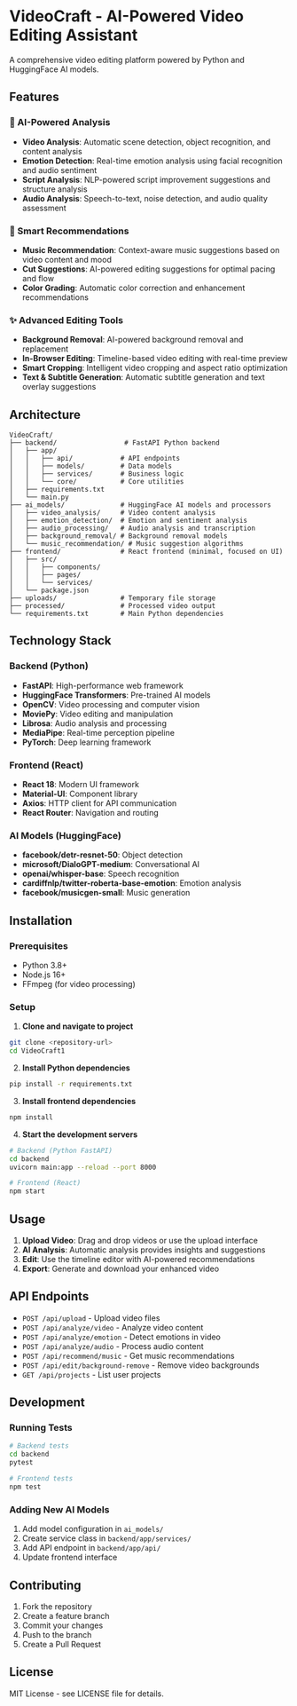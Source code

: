 # VideoCraft - AI-Powered Video Editing Assistant

A comprehensive video editing platform powered by Python and HuggingFace AI models.

## Features

### 🤖 AI-Powered Analysis
- **Video Analysis**: Automatic scene detection, object recognition, and content analysis
- **Emotion Detection**: Real-time emotion analysis using facial recognition and audio sentiment
- **Script Analysis**: NLP-powered script improvement suggestions and structure analysis
- **Audio Analysis**: Speech-to-text, noise detection, and audio quality assessment

### 🎵 Smart Recommendations
- **Music Recommendation**: Context-aware music suggestions based on video content and mood
- **Cut Suggestions**: AI-powered editing suggestions for optimal pacing and flow
- **Color Grading**: Automatic color correction and enhancement recommendations

### ✨ Advanced Editing Tools
- **Background Removal**: AI-powered background removal and replacement
- **In-Browser Editing**: Timeline-based video editing with real-time preview
- **Smart Cropping**: Intelligent video cropping and aspect ratio optimization
- **Text & Subtitle Generation**: Automatic subtitle generation and text overlay suggestions

## Architecture

```
VideoCraft/
├── backend/                 # FastAPI Python backend
│   ├── app/
│   │   ├── api/            # API endpoints
│   │   ├── models/         # Data models
│   │   ├── services/       # Business logic
│   │   └── core/           # Core utilities
│   ├── requirements.txt
│   └── main.py
├── ai_models/              # HuggingFace AI models and processors
│   ├── video_analysis/     # Video content analysis
│   ├── emotion_detection/  # Emotion and sentiment analysis
│   ├── audio_processing/   # Audio analysis and transcription
│   ├── background_removal/ # Background removal models
│   └── music_recommendation/ # Music suggestion algorithms
├── frontend/               # React frontend (minimal, focused on UI)
│   ├── src/
│   │   ├── components/
│   │   ├── pages/
│   │   └── services/
│   └── package.json
├── uploads/                # Temporary file storage
├── processed/              # Processed video output
└── requirements.txt        # Main Python dependencies
```

## Technology Stack

### Backend (Python)
- **FastAPI**: High-performance web framework
- **HuggingFace Transformers**: Pre-trained AI models
- **OpenCV**: Video processing and computer vision
- **MoviePy**: Video editing and manipulation
- **Librosa**: Audio analysis and processing
- **MediaPipe**: Real-time perception pipeline
- **PyTorch**: Deep learning framework

### Frontend (React)
- **React 18**: Modern UI framework
- **Material-UI**: Component library
- **Axios**: HTTP client for API communication
- **React Router**: Navigation and routing

### AI Models (HuggingFace)
- **facebook/detr-resnet-50**: Object detection
- **microsoft/DialoGPT-medium**: Conversational AI
- **openai/whisper-base**: Speech recognition
- **cardiffnlp/twitter-roberta-base-emotion**: Emotion analysis
- **facebook/musicgen-small**: Music generation

## Installation

### Prerequisites
- Python 3.8+
- Node.js 16+
- FFmpeg (for video processing)

### Setup

1. **Clone and navigate to project**
```bash
git clone <repository-url>
cd VideoCraft1
```

2. **Install Python dependencies**
```bash
pip install -r requirements.txt
```

3. **Install frontend dependencies**
```bash
npm install
```

4. **Start the development servers**
```bash
# Backend (Python FastAPI)
cd backend
uvicorn main:app --reload --port 8000

# Frontend (React)
npm start
```

## Usage

1. **Upload Video**: Drag and drop videos or use the upload interface
2. **AI Analysis**: Automatic analysis provides insights and suggestions
3. **Edit**: Use the timeline editor with AI-powered recommendations
4. **Export**: Generate and download your enhanced video

## API Endpoints

- `POST /api/upload` - Upload video files
- `POST /api/analyze/video` - Analyze video content
- `POST /api/analyze/emotion` - Detect emotions in video
- `POST /api/analyze/audio` - Process audio content
- `POST /api/recommend/music` - Get music recommendations
- `POST /api/edit/background-remove` - Remove video backgrounds
- `GET /api/projects` - List user projects

## Development

### Running Tests
```bash
# Backend tests
cd backend
pytest

# Frontend tests
npm test
```

### Adding New AI Models
1. Add model configuration in `ai_models/`
2. Create service class in `backend/app/services/`
3. Add API endpoint in `backend/app/api/`
4. Update frontend interface

## Contributing

1. Fork the repository
2. Create a feature branch
3. Commit your changes
4. Push to the branch
5. Create a Pull Request

## License

MIT License - see LICENSE file for details.